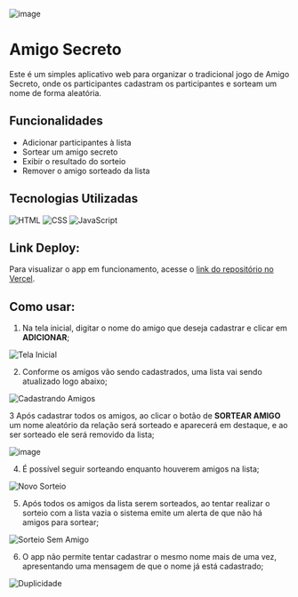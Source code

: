 ![image](https://github.com/user-attachments/assets/b4d386e5-9dd4-4aaf-bc7e-8db089a27e8a)

# Amigo Secreto

Este é um simples aplicativo web para organizar o tradicional jogo de Amigo Secreto, onde os participantes cadastram os participantes e sorteam um nome de forma aleatória.

## Funcionalidades

- Adicionar participantes à lista
- Sortear um amigo secreto
- Exibir o resultado do sorteio
- Remover o amigo sorteado da lista

## Tecnologias Utilizadas

![HTML](https://img.shields.io/badge/HTML-5-orange)
![CSS](https://img.shields.io/badge/CSS-3-blue)
![JavaScript](https://img.shields.io/badge/JavaScript-ES6-yellow)

## Link Deploy:
Para visualizar o app em funcionamento, acesse o [link do repositório no Vercel](https://amigo-secreto-eta-two.vercel.app/).


## Como usar:

1. Na tela inicial, digitar o nome do amigo que deseja cadastrar e clicar em **ADICIONAR**;

![Tela Inicial](https://github.com/user-attachments/assets/3f9421c8-17f3-4ba4-99fa-354c700215b4)

2. Conforme os amigos vão sendo cadastrados, uma lista vai sendo atualizado logo abaixo;

![Cadastrando Amigos](https://github.com/user-attachments/assets/2bc0f3fb-be44-46b4-a6c2-913aa78fa331)

3 Após cadastrar todos os amigos, ao clicar o botão de **SORTEAR AMIGO** um nome aleatório da relação será sorteado e aparecerá em destaque, e ao ser sorteado ele será removido da lista;

![image](https://github.com/user-attachments/assets/dbc50d21-5640-43bb-83b7-212439739120)

4. É possível seguir sorteando enquanto houverem amigos na lista;
 
![Novo Sorteio](https://github.com/user-attachments/assets/2d2e1282-7436-4cc0-91ba-31225716fc51)

5. Após todos os amigos da lista serem sorteados, ao tentar realizar o sorteio com a lista vazia o sistema emite um alerta de que não há amigos para sortear;

![Sorteio Sem Amigo](https://github.com/user-attachments/assets/404dd26a-bb53-47a8-a459-14a9f2ab8ac6)

6. O app não permite tentar cadastrar o mesmo nome mais de uma vez, apresentando uma mensagem de que o nome já está cadastrado;
  
![Duplicidade](https://github.com/user-attachments/assets/4b642b69-8012-40cf-bbaa-7d46e2187039)
